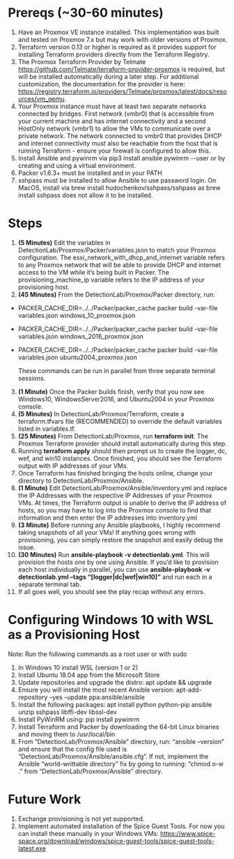 # Prereqs (~30-60 minutes)

1. Have an Proxmox VE instance installed. This implementation was built and tested on Proxmox 7.x but may work with older versions of Proxmox.  
2. Terraform version 0.13 or higher is required as it provides support for installing Terraform providers directly from the Terraform Registry.  
3. The Proxmox Terraform Provider by Telmate https://github.com/Telmate/terraform-provider-proxmox is required, but will be installed automatically during a later step. For additional customization, the documentation for the provider is here: https://registry.terraform.io/providers/Telmate/proxmox/latest/docs/resources/vm_qemu.  
4. Your Proxmox instance must have at least two separate networks connected by bridges. First network (vmbr0) that is accessible from your current machine and has internet connectivity and a second HostOnly network (vmbr1) to allow the VMs to communicate over a private network. The network connected to vmbr0 that provides DHCP and internet connectivity must also be reachable from the host that is running Terraform - ensure your firewall is configured to allow this.  
5. Install Ansible and pywinrm via pip3 install ansible pywinrm --user or by creating and using a virtual environment.  
6. Packer v1.6.3+ must be installed and in your PATH  
7. sshpass must be installed to allow Ansible to use password login. On MacOS, install via brew install hudochenkov/sshpass/sshpass as brew install sshpass does not allow it to be installed.

# Steps

1. **(5 Minutes)** Edit the variables in DetectionLab/Proxmox/Packer/variables.json to match your Proxmox configuration. The esxi_network_with_dhcp_and_internet variable refers to any Proxmox network that will be able to provide DHCP and internet access to the VM while it’s being built in Packer. The provisioning_machine_ip variable refers to the IP address of your provisioning host.  
2. **(45 Minutes)** From the DetectionLab/Proxmox/Packer directory, run:
- PACKER_CACHE_DIR=../../Packer/packer_cache packer build -var-file variables.json windows_10_proxmox.json
- PACKER_CACHE_DIR=../../Packer/packer_cache packer build -var-file variables.json windows_2016_proxmox.json
- PACKER_CACHE_DIR=../../Packer/packer_cache packer build -var-file variables.json ubuntu2004_proxmox.json

  These commands can be run in parallel from three separate terminal sessions.

3. **(1 Minute)** Once the Packer builds finish, verify that you now see Windows10, WindowsServer2016, and Ubuntu2004 in your Proxmox console.  
4. **(5 Minutes)** In DetectionLab/Proxmox/Terraform, create a terraform.tfvars file (RECOMMENDED) to override the default variables listed in variables.tf.  
5. **(25 Minutes)** From DetectionLab/Proxmox, run **terraform init**. The Proxmox Terraform provider should install automatically during this step.  
6. Running **terraform apply** should then prompt us to create the logger, dc, wef, and win10 instances. Once finished, you should see the Terraform output with IP addresses of your VMs.  
7. Once Terraform has finished bringing the hosts online, change your directory to DetectionLab/Proxmox/Ansible.  
8. **(1 Minute)** Edit DetectionLab/Proxmox/Ansible/inventory.yml and replace the IP Addresses with the respective IP Addresses of your Proxmox VMs. At times, the Terraform output is unable to derive the IP address of hosts, so you may have to log into the Proxmox console to find that information and then enter the IP addresses into inventory.yml
9. **(3 Minute)** Before running any Ansible playbooks, I highly recommend taking snapshots of all your VMs! If anything goes wrong with provisioning, you can simply restore the snapshot and easily debug the issue.
10. **(30 Minutes)** Run **ansible-playbook -v detectionlab.yml**. This will provision the hosts one by one using Ansible. If you’d like to provision each host individually in parallel, you can use **ansible-playbook -v detectionlab.yml –tags “[logger|dc|wef|win10]”** and run each in a separate terminal tab.
11. If all goes well, you should see the play recap without any errors.

# Configuring Windows 10 with WSL as a Provisioning Host

Note: Run the following commands as a root user or with sudo

1. In Windows 10 install WSL (version 1 or 2)
2. Install Ubuntu 18.04 app from the Microsoft Store
3. Update repositories and upgrade the distro: apt update && upgrade
4. Ensure you will install the most recent Ansible version: apt-add-repository –yes –update ppa:ansible/ansible
5. Install the following packages: apt install python python-pip ansible unzip sshpass libffi-dev libssl-dev
6. Install PyWinRM using: pip install pywinrm
7. Install Terraform and Packer by downloading the 64-bit Linux binaries and moving them to /usr/local/bin
8. From “DetectionLab/Proxmox/Ansible” directory, run: “ansible –version” and ensure that the config file used is “DetectionLab/Proxmox/Ansible/ansible.cfg”. If not, implement the Ansible “world-writtable directory” fix by going to running: “chmod o-w .” from “DetectionLab/Proxmox/Ansible” directory.

# Future Work

1. Exchange provisioning is not yet supported.
2. Implement automated installation of the Spice Guest Tools. For now you can install these manually in your Windows VMs: https://www.spice-space.org/download/windows/spice-guest-tools/spice-guest-tools-latest.exe
